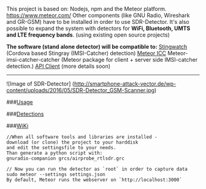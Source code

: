 
This project is based on: Nodejs, npm and the Meteor platform. https://www.meteor.com/
Other components (like GNU Radio, Wireshark and GR-GSM) have to be installed in order to use SDR-Detector. It's also possible to expand the system with detectors for **WiFi, Bluetooth, UMTS and LTE frequency bands**. (using existing open source projects)

**The software (stand alone detector) will be compatible to:**
[Stingwatch](https://github.com/marvinmarnold/stingwatch) (Cordova based Stingray (IMSI-Catcher) detection) 
[Meteor ICC](https://github.com/marvinmarnold/meteor-imsi-catcher-catcher) Meteor-imsi-catcher-catcher (Meteor package for client + server side IMSI-catcher detection.) 
[API Client](https://github.com/marvinmarnold/StingrayAPIClient) (more details soon)

***

![Image of SDR-Detector]
(http://smartphone-attack-vector.de/wp-content/uploads/2016/05/SDR-Detector_GSM-Scanner.jpg)

###[Usage](https://github.com/He3556/SDR-Detector/wiki/Directions-For-Use)

###[Detections](https://github.com/He3556/SDR-Detector/wiki/Thread-level-and-score-calculation)

###[WiKi](https://github.com/He3556/SDR-Detector/wiki)


```
//When all software tools and libraries are installed - 
download (or clone) the project to your harddisk 
and edit the settingsfile to your needs. 
Than generate a python script with: 
gnuradio-companion grcs/airprobe_rtlsdr.grc

// Now you can run the detector as `root` in order to capture data
sudo meteor --settings settings.json      
By default, Meteor runs the webserver on `http://localhost:3000`
```



